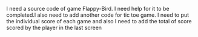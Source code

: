 I need a source code of game Flappy-Bird. I need help for it to be completed.I also need to add another code for tic toe game. I need to put the individual score of each game and also I need to add the total of score scored by the player in the last screen
